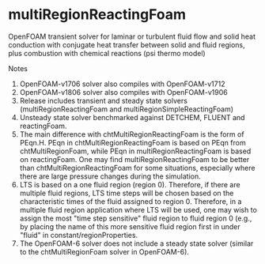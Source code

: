 # multiRegionReactingFoam
OpenFOAM transient solver for laminar or turbulent fluid flow and solid heat conduction with conjugate heat transfer between solid and fluid regions, plus combustion with chemical reactions (psi thermo model)

Notes
1. OpenFOAM-v1706 solver also compiles with OpenFOAM-v1712
2. OpenFOAM-v1806 solver also compiles with OpenFOAM-v1906
3. Release includes transient and steady state solvers (multiRegionReactingFoam and multiRegionSimpleReactingFoam)
4. Unsteady state solver benchmarked against DETCHEM, FLUENT and reactingFoam.
5. The main difference with chtMultiRegionReactingFoam is the form of PEqn.H.  PEqn in chtMultiRegionReactingFoam
   is based on PEqn from chtMultiRegionFoam, while PEqn in multiRegionReactingFoam is based on reactingFoam. One may find
   multiRegionReactingFoam to be better than chtMultiRegionReactingFoam for some situations, especially where there
   are large pressure changes during the simulation.
6. LTS is based on a one fluid region (region 0). Therefore, if there are multiple fluid regions, LTS time steps will
   be chosen based on the characteristic times of the fluid assigned to region 0. Therefore, in a multiple fluid region
   application where LTS will be used, one may wish to assign the most "time step sensitive" fluid region to fluid region
   0 (e.g., by placing the name of this more sensitive fluid region first in under "fluid" in constant/regionProperties.
7. The OpenFOAM-6 solver does not include a steady state solver (similar to the chtMultiRegionFoam solver in OpenFOAM-6).

